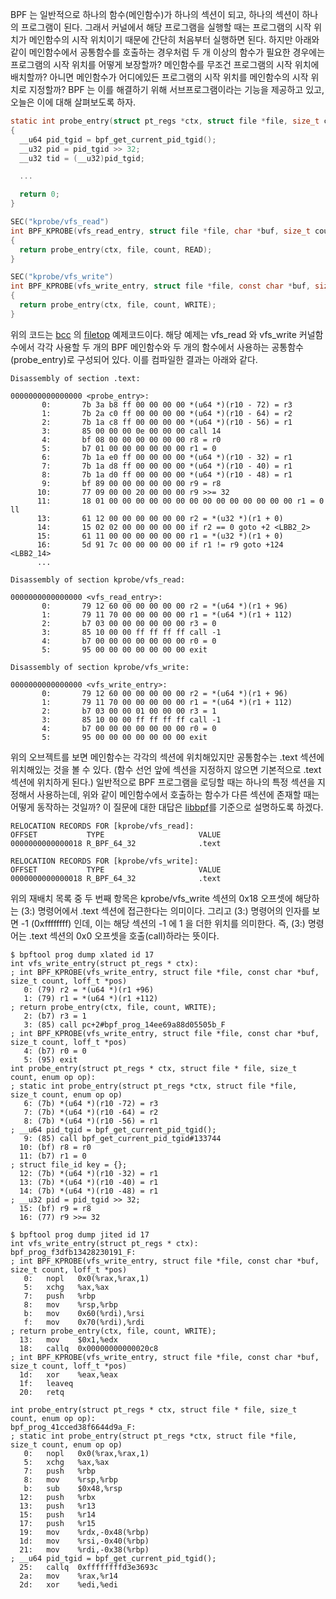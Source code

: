 BPF 는 일반적으로 하나의 함수(메인함수)가 하나의 섹션이 되고, 하나의 섹션이 하나의 프로그램이 된다. 그래서 커널에서 해당 프로그램을 실행할 때는 프로그램의 시작 위치가 메인함수의 시작 위치이기 때문에 간단히 처음부터 실행하면 된다. 하지만 아래와 같이 메인함수에서 공통함수를 호출하는 경우처럼 두 개 이상의 함수가 필요한 경우에는 프로그램의 시작 위치를 어떻게 보장할까? 메인함수를 무조건 프로그램의 시작 위치에 배치할까? 아니면 메인함수가 어디에있든 프로그램의 시작 위치를 메인함수의 시작 위치로 지정할까? BPF 는 이를 해결하기 위해 서브프로그램이라는 기능을 제공하고 있고, 오늘은 이에 대해 살펴보도록 하자.

```c
static int probe_entry(struct pt_regs *ctx, struct file *file, size_t count, enum op op)
{
  __u64 pid_tgid = bpf_get_current_pid_tgid();
  __u32 pid = pid_tgid >> 32;
  __u32 tid = (__u32)pid_tgid;

  ...

  return 0;
}

SEC("kprobe/vfs_read")
int BPF_KPROBE(vfs_read_entry, struct file *file, char *buf, size_t count, loff_t *pos)
{
  return probe_entry(ctx, file, count, READ);
}

SEC("kprobe/vfs_write")
int BPF_KPROBE(vfs_write_entry, struct file *file, const char *buf, size_t count, loff_t *pos)
{
  return probe_entry(ctx, file, count, WRITE);
}
```

위의 코드는 [bcc](https://github.com/iovisor/bcc) 의 [filetop](https://github.com/iovisor/bcc/blob/master/libbpf-tools/filetop.bpf.c) 예제코드이다. 해당 예제는 vfs_read 와 vfs_write 커널함수에서 각각 사용할 두 개의 BPF 메인함수와 두 개의 함수에서 사용하는 공통함수(probe_entry)로 구성되어 있다. 이를 컴파일한 결과는 아래와 같다.

```
Disassembly of section .text:

0000000000000000 <probe_entry>:
       0:       7b 3a b8 ff 00 00 00 00 *(u64 *)(r10 - 72) = r3
       1:       7b 2a c0 ff 00 00 00 00 *(u64 *)(r10 - 64) = r2
       2:       7b 1a c8 ff 00 00 00 00 *(u64 *)(r10 - 56) = r1
       3:       85 00 00 00 0e 00 00 00 call 14
       4:       bf 08 00 00 00 00 00 00 r8 = r0
       5:       b7 01 00 00 00 00 00 00 r1 = 0
       6:       7b 1a e0 ff 00 00 00 00 *(u64 *)(r10 - 32) = r1
       7:       7b 1a d8 ff 00 00 00 00 *(u64 *)(r10 - 40) = r1
       8:       7b 1a d0 ff 00 00 00 00 *(u64 *)(r10 - 48) = r1
       9:       bf 89 00 00 00 00 00 00 r9 = r8
      10:       77 09 00 00 20 00 00 00 r9 >>= 32
      11:       18 01 00 00 00 00 00 00 00 00 00 00 00 00 00 00 r1 = 0 ll
      13:       61 12 00 00 00 00 00 00 r2 = *(u32 *)(r1 + 0)
      14:       15 02 02 00 00 00 00 00 if r2 == 0 goto +2 <LBB2_2>
      15:       61 11 00 00 00 00 00 00 r1 = *(u32 *)(r1 + 0)
      16:       5d 91 7c 00 00 00 00 00 if r1 != r9 goto +124 <LBB2_14>
      ...

Disassembly of section kprobe/vfs_read:

0000000000000000 <vfs_read_entry>:
       0:       79 12 60 00 00 00 00 00 r2 = *(u64 *)(r1 + 96)
       1:       79 11 70 00 00 00 00 00 r1 = *(u64 *)(r1 + 112)
       2:       b7 03 00 00 00 00 00 00 r3 = 0
       3:       85 10 00 00 ff ff ff ff call -1
       4:       b7 00 00 00 00 00 00 00 r0 = 0
       5:       95 00 00 00 00 00 00 00 exit

Disassembly of section kprobe/vfs_write:

0000000000000000 <vfs_write_entry>:
       0:       79 12 60 00 00 00 00 00 r2 = *(u64 *)(r1 + 96)
       1:       79 11 70 00 00 00 00 00 r1 = *(u64 *)(r1 + 112)
       2:       b7 03 00 00 01 00 00 00 r3 = 1
       3:       85 10 00 00 ff ff ff ff call -1
       4:       b7 00 00 00 00 00 00 00 r0 = 0
       5:       95 00 00 00 00 00 00 00 exit
```

위의 오브젝트를 보면 메인함수는 각각의 섹션에 위치해있지만 공통함수는 .text 섹션에 위치해있는 것을 볼 수 있다. (함수 선언 앞에 섹션을 지정하지 않으면 기본적으로 .text 섹션에 위치하게 된다.) 일반적으로 BPF 프로그램을 로딩할 때는 하나의 특정 섹션을 지정해서 사용하는데, 위와 같이 메인함수에서 호출하는 함수가 다른 섹션에 존재할 때는 어떻게 동작하는 것일까? 이 질문에 대한 대답은 [libbpf](https://github.com/torvalds/linux/blob/master/tools/lib/bpf/libbpf.c)를 기준으로 설명하도록 하겠다.

```
RELOCATION RECORDS FOR [kprobe/vfs_read]:
OFFSET           TYPE                     VALUE
0000000000000018 R_BPF_64_32              .text

RELOCATION RECORDS FOR [kprobe/vfs_write]:
OFFSET           TYPE                     VALUE
0000000000000018 R_BPF_64_32              .text
```

위의 재배치 목록 중 두 번째 항목은 kprobe/vfs_write 섹션의 0x18 오프셋에 해당하는 (3:) 명령어에서 .text 섹션에 접근한다는 의미이다. 그리고 (3:) 명령어의 인자를 보면 -1 (0xffffffff) 인데, 이는 해당 섹션의 -1 에 1 을 더한 위치를 의미한다. 즉, (3:) 명령어는 .text 섹션의 0x0 오프셋을 호출(call)하라는 뜻이다.

```
$ bpftool prog dump xlated id 17
int vfs_write_entry(struct pt_regs * ctx):
; int BPF_KPROBE(vfs_write_entry, struct file *file, const char *buf, size_t count, loff_t *pos)
   0: (79) r2 = *(u64 *)(r1 +96)
   1: (79) r1 = *(u64 *)(r1 +112)
; return probe_entry(ctx, file, count, WRITE);
   2: (b7) r3 = 1
   3: (85) call pc+2#bpf_prog_14ee69a88d05505b_F
; int BPF_KPROBE(vfs_write_entry, struct file *file, const char *buf, size_t count, loff_t *pos)
   4: (b7) r0 = 0
   5: (95) exit
int probe_entry(struct pt_regs * ctx, struct file * file, size_t count, enum op op):
; static int probe_entry(struct pt_regs *ctx, struct file *file, size_t count, enum op op)
   6: (7b) *(u64 *)(r10 -72) = r3
   7: (7b) *(u64 *)(r10 -64) = r2
   8: (7b) *(u64 *)(r10 -56) = r1
; __u64 pid_tgid = bpf_get_current_pid_tgid();
   9: (85) call bpf_get_current_pid_tgid#133744
  10: (bf) r8 = r0
  11: (b7) r1 = 0
; struct file_id key = {};
  12: (7b) *(u64 *)(r10 -32) = r1
  13: (7b) *(u64 *)(r10 -40) = r1
  14: (7b) *(u64 *)(r10 -48) = r1
; __u32 pid = pid_tgid >> 32;
  15: (bf) r9 = r8
  16: (77) r9 >>= 32
```

```
$ bpftool prog dump jited id 17
int vfs_write_entry(struct pt_regs * ctx):
bpf_prog_f3dfb13428230191_F:
; int BPF_KPROBE(vfs_write_entry, struct file *file, const char *buf, size_t count, loff_t *pos)
   0:	nopl   0x0(%rax,%rax,1)
   5:	xchg   %ax,%ax
   7:	push   %rbp
   8:	mov    %rsp,%rbp
   b:	mov    0x60(%rdi),%rsi
   f:	mov    0x70(%rdi),%rdi
; return probe_entry(ctx, file, count, WRITE);
  13:	mov    $0x1,%edx
  18:	callq  0x00000000000020c8
; int BPF_KPROBE(vfs_write_entry, struct file *file, const char *buf, size_t count, loff_t *pos)
  1d:	xor    %eax,%eax
  1f:	leaveq
  20:	retq

int probe_entry(struct pt_regs * ctx, struct file * file, size_t count, enum op op):
bpf_prog_41cced38f6644d9a_F:
; static int probe_entry(struct pt_regs *ctx, struct file *file, size_t count, enum op op)
   0:	nopl   0x0(%rax,%rax,1)
   5:	xchg   %ax,%ax
   7:	push   %rbp
   8:	mov    %rsp,%rbp
   b:	sub    $0x48,%rsp
  12:	push   %rbx
  13:	push   %r13
  15:	push   %r14
  17:	push   %r15
  19:	mov    %rdx,-0x48(%rbp)
  1d:	mov    %rsi,-0x40(%rbp)
  21:	mov    %rdi,-0x38(%rbp)
; __u64 pid_tgid = bpf_get_current_pid_tgid();
  25:	callq  0xffffffffd3e3693c
  2a:	mov    %rax,%r14
  2d:	xor    %edi,%edi
```
